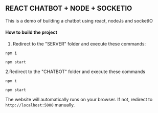 ## REACT CHATBOT + NODE + SOCKETIO

This is a demo of building a chatbot using react, nodeJs and socketIO

#### How to build the project

1. Redirect to the "SERVER" folder and execute these commands:

```
npm i
```

```
npm start
```

2.Redirect to the "CHATBOT" folder and execute these commands

```
npm i
```

```
npm start
```

The website will automatically runs on your browser. If not, redirect to `http://localhost:5000` manually.
